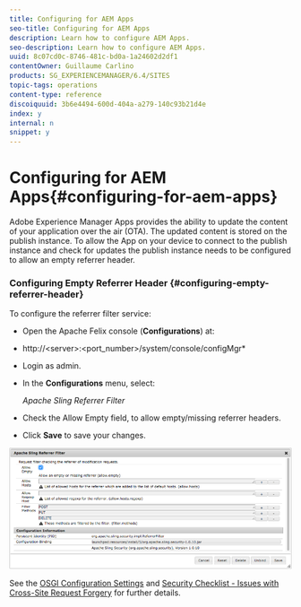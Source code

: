 ```yaml
---
title: Configuring for AEM Apps
seo-title: Configuring for AEM Apps
description: Learn how to configure AEM Apps.
seo-description: Learn how to configure AEM Apps.
uuid: 8c07cd0c-8746-481c-bd0a-1a24602d2df1
contentOwner: Guillaume Carlino
products: SG_EXPERIENCEMANAGER/6.4/SITES
topic-tags: operations
content-type: reference
discoiquuid: 3b6e4494-600d-404a-a279-140c93b21d4e
index: y
internal: n
snippet: y
---
```


# Configuring for AEM Apps{#configuring-for-aem-apps}

Adobe Experience Manager Apps provides the ability to update the content of your application over the air (OTA). The updated content is stored on the publish instance. To allow the App on your device to connect to the publish instance and check for updates the publish instance needs to be configured to allow an empty referrer header.

### Configuring Empty Referrer Header {#configuring-empty-referrer-header}

To configure the referrer filter service:

* Open the Apache Felix console (**Configurations**) at:  
* http://&lt;server&gt;:&lt;port_number&gt;/system/console/configMgr*
* Login as admin.
* In the **Configurations** menu, select:

  *Apache Sling Referrer Filter*

* Check the Allow Empty field, to allow empty/missing referrer headers.
* Click **Save** to save your changes.

![](assets/chlimage_1-58.png)

See the [OSGI Configuration Settings](../../../sites/deploying/using/osgi-configuration-settings.md) and [Security Checklist - Issues with Cross-Site Request Forgery](/content/docs/en/aem/6-3/administer/security/crx-security-checklist#Issues%20with%20Cross-Site%20Request%20Forgery) for further details. 
